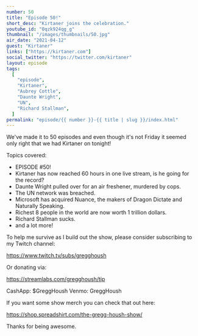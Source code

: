 ```yaml
---
number: 50
title: "Episode 50!"
short_desc: "Kirtaner joins the celebration."
youtube_id: "0qzk924qg_g"
thumbnail: "/images/thumbnails/50.jpg"
air_date: "2021-04-12"
guest: "Kirtaner"
links: ["https://kirtaner.com"]
social_twitter: "https://twitter.com/kirtaner"
layout: episode
tags:
  [
    "episode",
    "Kirtaner",
    "Aubrey Cottle",
    "Daunte Wright",
    "UN",
    "Richard Stallman",
  ]
permalink: "episode/{{ number }}-{{ title | slug }}/index.html"
---
```


We've made it to 50 episodes and even though it's not Friday it seemed only right that we had Kirtaner on tonight!

Topics covered:

- EPISODE #50!
- Kirtaner has now reached 60 hours in one live stream, is he going for the record?
- Daunte Wright pulled over for an air freshener, murdered by cops.
- The UN network was breached.
- Microsoft has acquired Nuance, the makers of Dragon Dictate and Naturally Speaking.
- Richest 8 people in the world are now worth 1 trillion dollars.
- Richard Stallman sucks.
- and a lot more!

To help me survive as I build out the show, please consider subscribing to my Twitch channel:

https://www.twitch.tv/subs/gregghoush​​

Or donating via:

https://streamlabs.com/gregghoush/tip​​

CashApp: $GreggHoush
Venmo: GreggHoush

If you want some show merch you can check that out here:

https://shop.spreadshirt.com/the-gregg-housh-show/

Thanks for being awesome.
